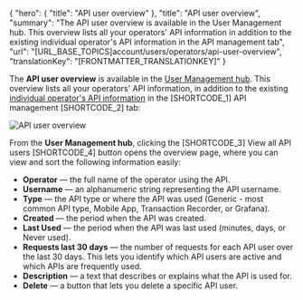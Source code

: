 {
  "hero": {
    "title": "API user overview"
  },
  "title": "API user overview",
  "summary": "The API user overview is available in the User Management hub. This overview lists all your operators' API information in addition to the existing individual operator's API information in the API management tab",
  "url": "[URL_BASE_TOPICS]account/users/operators/api-user-overview",
  "translationKey": "[FRONTMATTER_TRANSLATIONKEY]"
}

The **API user overview** is available in the [User Management hub]([LINK_URL_1]). This overview lists all your operators' API information, in addition to the existing [individual operator's API information]([LINK_URL_2]) in the [SHORTCODE_1] API management [SHORTCODE_2] tab:

![API user overview]([LINK_URL_3])

From the **User Management hub**, clicking the [SHORTCODE_3] View all API users [SHORTCODE_4] button opens the overview page, where you can view and sort the following information easily:

- **Operator** — the full name of the operator using the API.
- **Username** — an alphanumeric string representing the API username.
- **Type** — the API type or where the API was used (Generic - most common API type, Mobile App, Transaction Recorder, or Grafana).
- **Created** — the period when the API was created.
- **Last Used** — the period when the API was last used (minutes, days, or Never used).
- **Requests last 30 days** —  the number of requests for each API user over the last 30 days. This lets you identify which API users are active and which APIs are frequently used.
- **Description** — a text that describes or explains what the API is used for.
- **Delete** — a button that lets you delete a specific API user.
